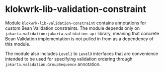 # klokwrk-lib-validation-constraint

Module `klokwrk-lib-validation-constraint` contains annotations for custom Bean Validation constraints. The module depends only on `jakarta.validation:jakarta.validation-api` library, meaning that
concrete Bean Validation implementation is not pulled in from as a dependency of this module.

The module also includes `Level1` to `Level9` interfaces that are convenience intended to be used for specifying validation ordering through `jakarta.validation.GroupSequence` annotation.
